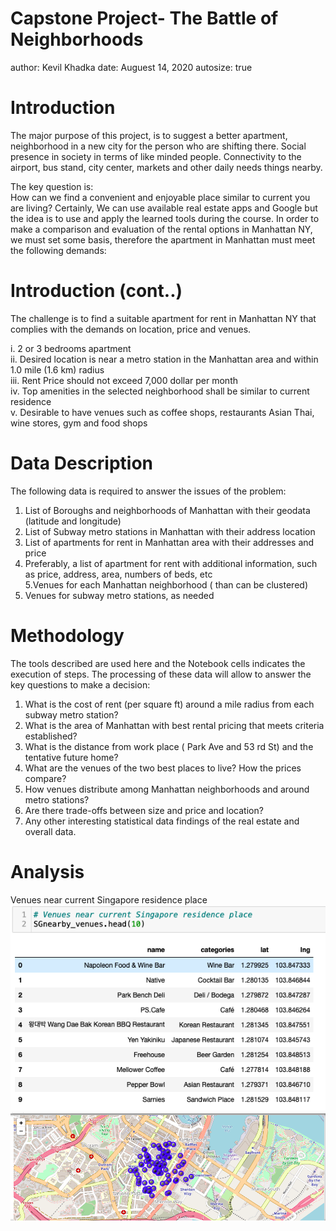 Capstone Project- The Battle of Neighborhoods
========================================================
author: Kevil Khadka
date: Auguest 14, 2020
autosize: true


Introduction
========================================================
The major purpose of this project, is to suggest a better apartment, neighborhood in a new city for the person who are shifting there. Social presence in society in terms of like minded people. Connectivity to the airport, bus stand, city center, markets and other daily needs things nearby.

The key question is:    
How can we find a convenient and enjoyable place similar to current you are living? Certainly, We can use available real estate apps and Google but the idea is to use and apply the learned tools during the course. In order to make a comparison and evaluation of the rental options in Manhattan NY, we must set some basis, therefore the apartment in Manhattan must meet the following demands:

Introduction (cont..)
========================================================
The challenge is to find a suitable apartment for rent in Manhattan NY that complies with the demands on location, price and venues. 

i.  2 or 3 bedrooms apartment    
ii.  Desired location is near a metro station in the Manhattan area and within 1.0 mile (1.6 km) radius    
iii.  Rent Price should not exceed 7,000 dollar per month    
iv.  Top amenities in the selected neighborhood shall be similar to current residence   
v.  Desirable to have venues such as coffee shops, restaurants Asian Thai, wine stores, gym and food shops    


Data Description
========================================================
The following data is required to answer the issues of the problem:

1. List of Boroughs and neighborhoods of Manhattan with their geodata (latitude and longitude)    
2. List of Subway metro stations in Manhattan with their address location   
3. List of apartments for rent in Manhattan area with their addresses and price   
4. Preferably, a list of apartment for rent with additional information, such as price, address, area, numbers of beds, etc    
5.Venues for each Manhattan neighborhood ( than can be clustered)   
6. Venues for subway metro stations, as needed   


Methodology
========================================================

The tools described are used here and the Notebook cells indicates the execution of steps. The processing of these data will allow to answer the key questions to make a decision:

1. What is the cost of rent (per square ft) around a mile radius from each subway metro station?   
2. What is the area of Manhattan with best rental pricing that meets criteria established?    
3. What is the distance from work place ( Park Ave and 53 rd St) and the tentative future home?    
4. What are the venues of the two best places to live? How the prices compare?    
5. How venues distribute among Manhattan neighborhoods and around metro stations?   
6. Are there trade-offs between size and price and location?    
7. Any other interesting statistical data findings of the real estate and overall data.   

Analysis
========================================================

Venues near current Singapore residence place   
![Singapore Residence Place](Images/SGVenues.png)
![Singapore Map Residence Place](Images/SGVenuesMap.png)


